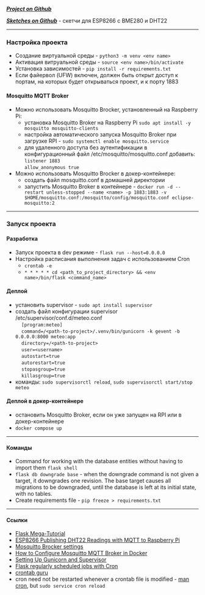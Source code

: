 ***[Project on Github](https://github.com/Missisol/meteoProject/tree/develop)***

***[Sketches on Github](https://github.com/Missisol/ESP8266_BME280_DHT22_project)*** - скетчи для ESP8266 с BME280 и DHT22

---

### Настройка проекта
- Создание виртуальной среды - `python3 -m venv <env name>`
- Активация витруальной среды - `source <env name>/bin/activate`
- Установка зависимостей - `pip install -r requirements.txt`
- Если файервол (UFW) включен, должен быть открыт доступ к портам, на которых будет открываться проект, и к порту 1883

#### Mosquitto MQTT Broker
- Mожно использовать Mosquitto Brocker, установленный на Raspberry Pi:    
    - установка Mosquitto Broker на Raspberry Pi
    `sudo apt install -y mosquitto mosquitto-clients`
    - настройка автоматического запуска Mosquitto Broker при загрузке RPI - `sudo systemctl enable mosquitto.service`
    - для удаленного доступа без аутентификации в конфигурационный файл /etc/mosquitto/mosquitto.conf добавить:  
        `listener 1883`  
        `allow_anonymous true`
- Можно использовать Mosquitto Brocker в докер-контейнере:
    - создать файл mosquitto.conf в домашней директории
    - запустить Mosquitto Broker в контейнере  - `docker run -d --restart unless-stopped --name <name> -p 1883:1883 -v $HOME/mosquitto.conf:/mosquitto/config/mosquitto.conf eclipse-mosquitto:2`

---

### Запуск проекта
#### Разработка
- Запуск проекта в dev режиме - `flask run --host=0.0.0.0`
- Настройка расписания выполнения задач с использованием Cron 
    - `crontab -e`
    - `* * * * * cd <path_to_project_directory> && <env name>/bin/flask <command_name>`

#### Деплой
- установить supervisor - `sudo apt install supervisor`
- создать файл конфигурации supervisor /etc/supervisor/conf.d/meteo.conf  
&nbsp;&nbsp;&nbsp;&nbsp;`[program:meteo]`  
&nbsp;&nbsp;&nbsp;&nbsp;`command=/<path-to-project>/.venv/bin/gunicorn -k gevent -b 0.0.0.0:8000 meteo:app`  
&nbsp;&nbsp;&nbsp;&nbsp;`directory=/<path-to-project>`  
&nbsp;&nbsp;&nbsp;&nbsp;`user=<username>`  
&nbsp;&nbsp;&nbsp;&nbsp;`autostart=true`  
&nbsp;&nbsp;&nbsp;&nbsp;`autorestart=true`  
&nbsp;&nbsp;&nbsp;&nbsp;`stopasgroup=true`  
&nbsp;&nbsp;&nbsp;&nbsp;`killasgroup=true` 
- команды: `sudo supervisorctl reload`, `sudo supervisorctl start/stop meteo`

#### Деплой в докер-контейнере
- остановить Mosquitto Broker, если он уже запущен на RPI или в докер-контейнере
- `docker compose up`

---

#### Команды
- Command for working with the database entities without having to import them `flask shell`
- `flask db downgrade base` - when the downgrade command is not given a target, it downgrades one revision. The base target causes all migrations to be downgraded, until the database is left at its initial state, with no tables.
- Create requirements file - `pip freeze > requirements.txt`

---

#### Ссылки
- [Flask Mega-Tutorial](https://blog.miguelgrinberg.com/post/the-flask-mega-tutorial-part-i-hello-world)
- [ESP8266 Publishing DHT22 Readings with MQTT to Raspberry Pi](https://randomnerdtutorials.com/esp8266-publishing-dht22-readings-with-mqtt-to-raspberry-pi/)
- [Mosquitto Brocker settings](https://randomnerdtutorials.com/how-to-install-mosquitto-broker-on-raspberry-pi/)
- [How to Configure Mosquitto MQTT Broker in Docker](https://cedalo.com/blog/mosquitto-docker-configuration-ultimate-guide/)
- [Setting Up Gunicorn and Supervisor](https://blog.miguelgrinberg.com/post/the-flask-mega-tutorial-part-xvii-deployment-on-linux)
- [Flask regularly scheduled jobs with Cron](https://blog.miguelgrinberg.com/post/run-your-flask-regularly-scheduled-jobs-with-cron)
- [crontab guru](https://crontab.guru/)
-  cron need not be restarted whenever a crontab file is modified - [man cron](https://www.manpagez.com/man/8/cron/), but `sudo service cron reload`

